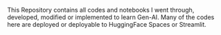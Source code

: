 This Repository contains all codes and notebooks I went through, developed, modified or implemented to learn Gen-AI. Many of the codes here are deployed or deployable to HuggingFace Spaces or Streamlit.
